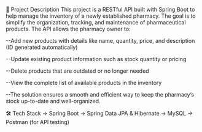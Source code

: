 📄 Project Description
This project is a RESTful API built with Spring Boot to help manage the inventory of a newly established pharmacy. 
The goal is to simplify the organization, tracking, and maintenance of pharmaceutical products. 
The API allows the pharmacy owner to:

--Add new products with details like name, quantity, price, and description (ID generated automatically)

--Update existing product information such as stock quantity or pricing

--Delete products that are outdated or no longer needed

--View the complete list of available products in the inventory

--The solution ensures a smooth and efficient way to keep the pharmacy’s stock up-to-date and well-organized.

🛠 Tech Stack
-> Spring Boot
-> Spring Data JPA & Hibernate
-> MySQL 
-> Postman (for API testing)
